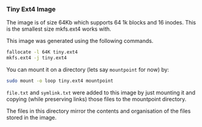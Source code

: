### Tiny Ext4 Image

The image is of size 64Kb which supports 64 1k blocks and 16 inodes. This is the
smallest size mkfs.ext4 works with.

This image was generated using the following commands.

```bash
fallocate -l 64K tiny.ext4
mkfs.ext4 -j tiny.ext4
```

You can mount it on a directory (lets say `mountpoint` for now) by:

```bash
sudo mount -o loop tiny.ext4 mountpoint
```

`file.txt` and `symlink.txt` were added to this image by just mounting it and
copying (while preserving links) those files to the mountpoint directory.

The files in this directory mirror the contents and organisation of the files
stored in the image.

